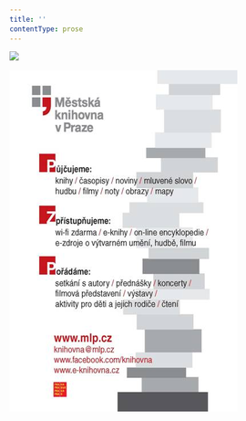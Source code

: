 ```yaml
---
title: ''
contentType: prose
---
```


![](../Images/image001.jpg)

![Upoutávka Městské knihovny v Praze](./resources/image002.jpg)

